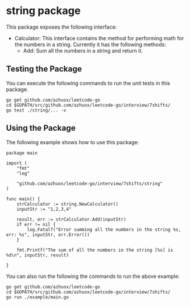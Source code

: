 # string package

This package exposes the following interface:

* Calculator: This interface contains the method for performing math for the numbers in a string. Currently it has the following methods:
  - Add: Sum all the numbers in a string and return it.

## Testing the Package

You can execute the following commands to run the unit tests in this package.  

```
go get github.com/azhuox/leetcode-go
cd $GOPATH/src/github.com/azhuox/leetcode-go/interview/7shifts/
go test ./string/... -v
```


## Using the Package

The following example shows how to use this package:

```
package main

import (
	"fmt"
	"log"

	"github.com/azhuox/leetcode-go/interview/7shifts/string"
)

func main() {
	strCalculator := string.NewCalculator()
	inputStr := "1,2,3,4"

	result, err := strCalculator.Add(inputStr)
	if err != nil {
		log.Fatalf("Error summing all the numbers in the string %s, err: %s", inputStr, err.Error())
	}

	fmt.Printf("The sum of all the numbers in the string [%s] is %d\n", inputStr, result)

}
```

You can also run the following the commands to run the above example:

```
go get github.com/azhuox/leetcode-go
cd $GOPATH/src/github.com/azhuox/leetcode-go/interview/7shifts/
go run ./example/main.go
```
